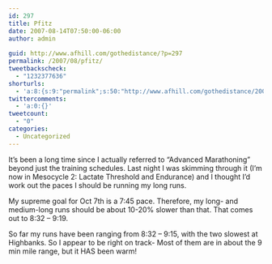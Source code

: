 ```yaml
---
id: 297
title: Pfitz
date: 2007-08-14T07:50:00-06:00
author: admin
  
guid: http://www.afhill.com/gothedistance/?p=297
permalink: /2007/08/pfitz/
tweetbackscheck:
  - "1232377636"
shorturls:
  - 'a:8:{s:9:"permalink";s:50:"http://www.afhill.com/gothedistance/2007/08/pfitz/";s:7:"tinyurl";s:25:"http://tinyurl.com/8etsst";s:4:"isgd";s:17:"http://is.gd/gsaI";s:5:"bitly";s:18:"http://bit.ly/Bk7D";s:5:"snipr";s:22:"http://snipr.com/achcj";s:5:"snurl";s:22:"http://snurl.com/achcj";s:7:"snipurl";s:24:"http://snipurl.com/achcj";s:4:"trim";s:17:"http://tr.im/a57o";}'
twittercomments:
  - 'a:0:{}'
tweetcount:
  - "0"
categories:
  - Uncategorized
---
```

It&#8217;s been a long time since I actually referred to &#8220;Advanced Marathoning&#8221; beyond just the training schedules. Last night I was skimming through it (I&#8217;m now in Mesocycle 2: Lactate Threshold and Endurance) and I thought I&#8217;d work out the paces I should be running my long runs.

My supreme goal for Oct 7th is a 7:45 pace. Therefore, my long- and medium-long runs should be about 10-20% slower than that. That comes out to 8:32 &#8211; 9:19.

So far my runs have been ranging from 8:32 &#8211; 9:15, with the two slowest at Highbanks. So I appear to be right on track- Most of them are in about the 9 min mile range, but it HAS been warm!